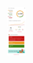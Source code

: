 <p align="center">
  <img style="height:100px" src="https://raw.githubusercontent.com/aamin3189/covid/master/assets/screenshots/home.png"/>
</p>

